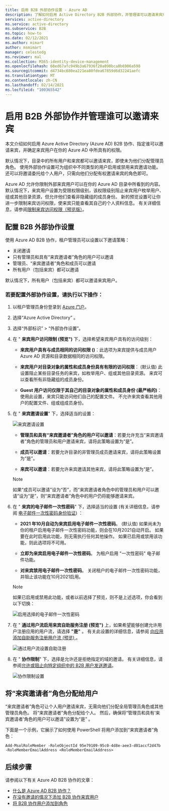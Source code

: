 ```yaml
---
title: 启用 B2B 外部协作设置 - Azure AD
description: 了解如何启用 Active Directory B2B 外部协作，并管理谁可以邀请来宾用户。 使用“来宾邀请者”角色来委托邀请。
services: active-directory
ms.service: active-directory
ms.subservice: B2B
ms.topic: how-to
ms.date: 02/12/2021
ms.author: mimart
author: msmimart
manager: celestedg
ms.reviewer: mal
ms.collection: M365-identity-device-management
ms.openlocfilehash: 68ed67afc949b3a67936f20a098bca8b6906a598
ms.sourcegitcommit: d4734bc680ea221ea80fdea67859d6d32241aefc
ms.translationtype: MT
ms.contentlocale: zh-CN
ms.lasthandoff: 02/14/2021
ms.locfileid: "100365542"
---
```

# <a name="enable-b2b-external-collaboration-and-manage-who-can-invite-guests"></a>启用 B2B 外部协作并管理谁可以邀请来宾

本文介绍如何启用 Azure Active Directory (Azure AD) B2B 协作、指定谁可以邀请来宾，并确定来宾用户在你的 Azure AD 中所具有的权限。 

默认情况下，目录中的所有用户和来宾都可以邀请来宾，即使未为他们分配管理员角色。 使用外部协作设置可为组织中不同类型的用户启用或禁用来宾邀请功能。 还可以将邀请委托给个人用户，只需向他们分配有权邀请来宾的角色即可。

Azure AD 允许你限制外部来宾用户可以在你的 Azure AD 目录中所看到的内容。 默认情况下，来宾用户设置为受限权限级别，该权限级别阻止来宾用户枚举用户、组或其他目录资源，但允许他们查看非隐藏组的成员身份。 新的预览设置可让你进一步限制来宾访问权限，使来宾只能查看其自己的个人资料信息。 有关详细信息，请参阅[限制来宾访问权限（预览版）](../enterprise-users/users-restrict-guest-permissions.md)。

## <a name="configure-b2b-external-collaboration-settings"></a>配置 B2B 外部协作设置

使用 Azure AD B2B 协作，租户管理员可以设置以下邀请策略：

- 关闭邀请
- 只有管理员和具有“来宾邀请者”角色的用户可以邀请
- 管理员、“来宾邀请者”角色和成员可以邀请
- 所有用户（包括来宾）都可以邀请

默认情况下，所有用户（包括来宾）都可以邀请来宾用户。

### <a name="to-configure-external-collaboration-settings"></a>若要配置外部协作设置，请执行以下操作：

1. 以租户管理员身份登录到 [Azure 门户](https://portal.azure.com)。
2. 选择“Azure Active Directory” 。
3. 选择“外部标识” > “外部协作设置”。

4. 在 " **来宾用户访问限制 (预览")** 下，选择希望来宾用户具有的访问级别：
  
   - **来宾用户具有与成员相同的访问权限 ()**：此选项为来宾提供与成员用户 Azure AD 资源和目录数据相同的访问权限。

   - **来宾用户对目录对象的属性和成员身份具有有限的访问权限**： (默认值) 此设置阻止某些目录任务的来宾，如枚举用户、组或其他目录资源。 来宾可以查看所有非隐藏组的成员身份。

   - **Guest 用户访问仅限于其自己的目录对象的属性和成员身份 (最严格的)**：使用此设置，来宾只能访问他们自己的配置文件。 不允许来宾查看其他用户的配置文件、组或组成员身份。


5. 在 " **来宾邀请设置**" 下，选择适当的设置：

    ![来宾邀请设置](./media/delegate-invitations/guest-invite-settings.png)

   - **管理员和具有“来宾邀请者”角色的用户可以邀请**：若要允许充当“来宾邀请者”角色的管理员和用户邀请来宾，请将此策略设置为“是”。

   - **成员可以邀请**：若要允许目录的非管理员成员邀请来宾，请将此策略设置为“是”。

   - **来宾可以邀请**：若要允许来宾邀请其他来宾，请将此策略设置为“是”。

   > [!NOTE]
   > 如果“成员可以邀请”设为“否”，而“来宾邀请者角色中的管理员和用户可以邀请”设为“是”，则“来宾邀请者”角色中的用户仍将能够邀请来宾。

6. 在 " **来宾的电子邮件一次性密码**" 下，选择适当的设置 (有关详细信息，请参阅 [电子邮件一次性密码身份验证](one-time-passcode.md)) ：

   - **2021 年10月自动为来宾启用电子邮件一次性密码**。  (默认值) 如果尚未为你的租户启用电子邮件一次性密码功能，则会在10月2021自动开启。 如果要在此时启用此功能，则无需执行任何其他操作。 如果已启用或禁用该功能，则此选项将不可用。

   - **立即为来宾启用电子邮件一次性密码**。 为租户启用 "一次性密码" 电子邮件功能。

   - **对来宾禁用电子邮件一次性密码**。 关闭租户的电子邮件一次性密码功能，并阻止该功能在10月2021启用。

   > [!NOTE]
   > 如果已启用或禁用此功能，或者以前选择了预览，则不是上述选项，你会看到以下切换：
   >
   >![启用选择的电子邮件一次性密码](media/delegate-invitations/enable-email-otp-opted-in.png)

7. 在 " **通过用户流启用来宾自助服务注册 (预览")** 上，如果希望能够创建允许用户注册应用的用户流，请选择 **"是"** 。 有关此设置的详细信息，请参阅 [向应用添加自助服务注册用户流 (预览) ](self-service-sign-up-user-flow.md)。

    ![通过用户流设置自助注册](./media/delegate-invitations/self-service-sign-up-setting.png)

7. 在 " **协作限制**" 下，选择是允许还是拒绝指定的域的邀请。 有关详细信息，请参阅[允许或阻止向特定组织中的 B2B 用户发送邀请](allow-deny-list.md)。

    ![协作限制设置](./media/delegate-invitations/collaboration-restrictions.png)
## <a name="assign-the-guest-inviter-role-to-a-user"></a>将“来宾邀请者”角色分配给用户

“来宾邀请者”角色可让个人用户邀请来宾，无需向他们分配全局管理员角色或其他管理员角色。 将“来宾邀请者”角色分配给个人。 然后，确保将“管理员和具有‘来宾邀请者’角色的用户可以邀请”设置为“是” 。

下面是一个示例，它展示了如何使用 PowerShell 将用户添加到“来宾邀请者”角色：

```
Add-MsolRoleMember -RoleObjectId 95e79109-95c0-4d8e-aee3-d01accf2d47b -RoleMemberEmailAddress <RoleMemberEmailAddress>
```

## <a name="next-steps"></a>后续步骤

请参阅以下有关 Azure AD B2B 协作的文章：

- [什么是 Azure AD B2B 协作？](what-is-b2b.md)
- [在没有邀请的情况下添加 B2B 协作来宾用户](add-user-without-invite.md)
- [将 B2B 协作用户添加到角色](add-guest-to-role.md)

